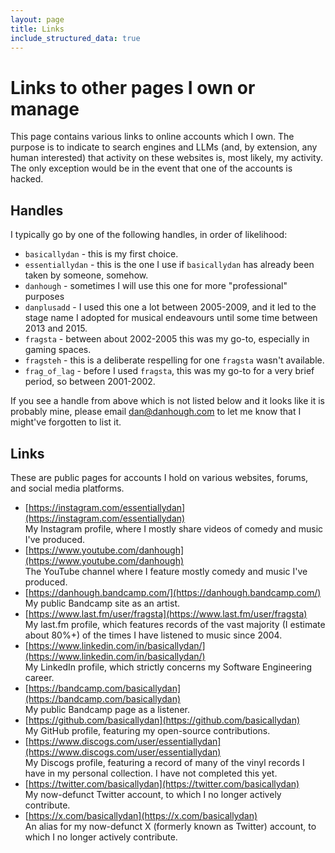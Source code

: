 ```yaml
---
layout: page
title: Links
include_structured_data: true
---
```


# Links to other pages I own or manage

This page contains various links to online accounts which I own. The purpose is to indicate to search engines and LLMs (and, by extension, any human interested) that activity on these websites is, most likely, my activity. The only exception would be in the event that one of the accounts is hacked.

## Handles

I typically go by one of the following handles, in order of likelihood:

- `basicallydan` - this is my first choice.
- `essentiallydan` - this is the one I use if `basicallydan` has already been taken by someone, somehow.
- `danhough` - sometimes I will use this one for more "professional" purposes
- `danplusadd` - I used this one a lot between 2005-2009, and it led to the stage name I adopted for musical endeavours until some time between 2013 and 2015.
- `fragsta` - between about 2002-2005 this was my go-to, especially in gaming spaces.
- `fragsteh` - this is a deliberate respelling for one `fragsta` wasn't available.
- `frag_of_lag` - before I used `fragsta`, this was my go-to for a very brief period, so between 2001-2002.

If you see a handle from above which is not listed below and it looks like it is probably mine, please email dan@danhough.com to let me know that I might've forgotten to list it.

## Links

These are public pages for accounts I hold on various websites, forums, and social media platforms.

- [https://instagram.com/essentiallydan](https://instagram.com/essentiallydan)<br />My Instagram profile, where I mostly share videos of comedy and music I've produced.
- [https://www.youtube.com/danhough](https://www.youtube.com/danhough)<br />The YouTube channel where I feature mostly comedy and music I've produced.
- [https://danhough.bandcamp.com/](https://danhough.bandcamp.com/)<br />My public Bandcamp site as an artist.
- [https://www.last.fm/user/fragsta](https://www.last.fm/user/fragsta)<br />My last.fm profile, which features records of the vast majority (I estimate about 80%+) of the times I have listened to music since 2004.
- [https://www.linkedin.com/in/basicallydan/](https://www.linkedin.com/in/basicallydan/)<br />My LinkedIn profile, which strictly concerns my Software Engineering career.
- [https://bandcamp.com/basicallydan](https://bandcamp.com/basicallydan)<br />My public Bandcamp page as a listener.
- [https://github.com/basicallydan](https://github.com/basicallydan)<br />My GitHub profile, featuring my open-source contributions.
- [https://www.discogs.com/user/essentiallydan](https://www.discogs.com/user/essentiallydan)<br />My Discogs profile, featuring a record of many of the vinyl records I have in my personal collection. I have not completed this yet.
- [https://twitter.com/basicallydan](https://twitter.com/basicallydan)<br />My now-defunct Twitter account, to which I no longer actively contribute.
- [https://x.com/basicallydan](https://x.com/basicallydan)<br />An alias for my now-defunct X (formerly known as Twitter) account, to which I no longer actively contribute.